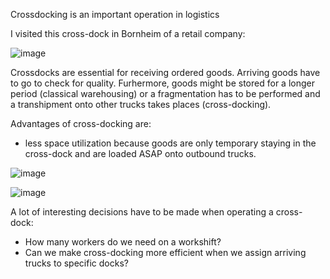 

Crossdocking is an important operation in logistics


I visited this cross-dock in Bornheim of a retail company:

![image](https://user-images.githubusercontent.com/29587190/150125900-1140b716-be98-424d-898e-638ee7f12715.png)

Crossdocks are essential for receiving ordered goods. Arriving goods have to go to check for quality. Furhermore, goods might be stored for a longer period (classical warehousing) or a fragmentation has to be performed and a transhipment onto other trucks takes places (cross-docking). 

Advantages of cross-docking are:
- less space utilization because goods are only temporary staying in the cross-dock and are loaded ASAP onto outbound trucks.

![image](https://user-images.githubusercontent.com/29587190/150128694-30b4fd5e-b6d3-4ff1-be13-bc4698481e53.png)


![image](https://user-images.githubusercontent.com/29587190/150127216-7c39bc64-57e1-4bec-a7b1-94d622956db7.png)

A lot of interesting decisions have to be made when operating a cross-dock:
- How many workers do we need on a workshift?
- Can we make cross-docking more efficient when we assign arriving trucks to specific docks?
